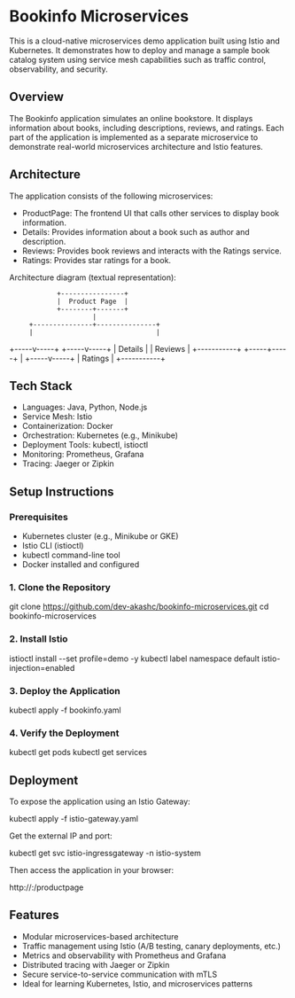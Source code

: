 # Bookinfo Microservices

This is a cloud-native microservices demo application built using Istio and Kubernetes. It demonstrates how to deploy and manage a sample book catalog system using service mesh capabilities such as traffic control, observability, and security.

## Overview

The Bookinfo application simulates an online bookstore. It displays information about books, including descriptions, reviews, and ratings. Each part of the application is implemented as a separate microservice to demonstrate real-world microservices architecture and Istio features.

## Architecture

The application consists of the following microservices:

- ProductPage: The frontend UI that calls other services to display book information.
- Details: Provides information about a book such as author and description.
- Reviews: Provides book reviews and interacts with the Ratings service.
- Ratings: Provides star ratings for a book.

Architecture diagram (textual representation):

                +----------------+
                |  Product Page  |
                +--------+-------+
                         |
         +---------------+---------------+
         |                               |
+-----v-----+                   +-----v-----+
|  Details  |                   |  Reviews  |
+-----------+                   +-----+-----+
|
+-----v-----+
|  Ratings   |
+-----------+

## Tech Stack

- Languages: Java, Python, Node.js
- Service Mesh: Istio
- Containerization: Docker
- Orchestration: Kubernetes (e.g., Minikube)
- Deployment Tools: kubectl, istioctl
- Monitoring: Prometheus, Grafana
- Tracing: Jaeger or Zipkin

## Setup Instructions

### Prerequisites

- Kubernetes cluster (e.g., Minikube or GKE)
- Istio CLI (istioctl)
- kubectl command-line tool
- Docker installed and configured

### 1. Clone the Repository

git clone https://github.com/dev-akashc/bookinfo-microservices.git
cd bookinfo-microservices

### 2. Install Istio

istioctl install --set profile=demo -y
kubectl label namespace default istio-injection=enabled

### 3. Deploy the Application

kubectl apply -f bookinfo.yaml

### 4. Verify the Deployment

kubectl get pods
kubectl get services

## Deployment

To expose the application using an Istio Gateway:

kubectl apply -f istio-gateway.yaml

Get the external IP and port:

kubectl get svc istio-ingressgateway -n istio-system

Then access the application in your browser:

http://<INGRESS-IP>:<PORT>/productpage

## Features

- Modular microservices-based architecture
- Traffic management using Istio (A/B testing, canary deployments, etc.)
- Metrics and observability with Prometheus and Grafana
- Distributed tracing with Jaeger or Zipkin
- Secure service-to-service communication with mTLS
- Ideal for learning Kubernetes, Istio, and microservices patterns
